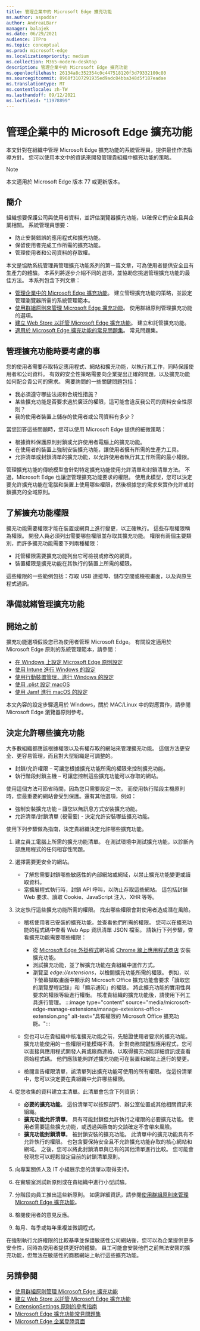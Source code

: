 ```yaml
---
title: 管理企業中的 Microsoft Edge 擴充功能
ms.author: aspoddar
author: AndreaLBarr
manager: balajek
ms.date: 06/29/2021
audience: ITPro
ms.topic: conceptual
ms.prod: microsoft-edge
ms.localizationpriority: medium
ms.collection: M365-modern-desktop
description: 管理企業中的 Microsoft Edge 擴充功能
ms.openlocfilehash: 26134a8c352354c0c447518120f3d79332100c80
ms.sourcegitcommit: 8968f3107291935ed9adc84bba348d5f187eadae
ms.translationtype: MT
ms.contentlocale: zh-TW
ms.lasthandoff: 09/12/2021
ms.locfileid: "11978899"
---
```

# <a name="manage-microsoft-edge-extensions-in-the-enterprise"></a>管理企業中的 Microsoft Edge 擴充功能

本文針對在組織中管理 Microsoft Edge 擴充功能的系統管理員，提供最佳作法指導方針。 您可以使用本文中的資訊來開發管理貴組織中擴充功能的策略。

> [!NOTE]
> 本文適用於 Microsoft Edge 版本 77 或更新版本。

## <a name="introduction"></a>簡介

組織想要保護公司與使用者資料，並評估瀏覽器擴充功能，以確保它們安全且與企業相關。 系統管理員想要：

- 防止安裝錯誤的應用程式和擴充功能。
- 保留使用者完成工作所需的擴充功能。
- 管理使用者和公司資料的存取權。  

本文是協助系統管理員管理擴充功能系列的第一篇文章，可為使用者提供安全且有生產力的體驗。 本系列將逐步介紹不同的選項，並協助您挑選管理擴充功能的最佳方法。 本系列包含下列文章：

- [管理企業中的 Microsoft Edge 擴充功能](microsoft-edge-manage-extensions.md)。 建立管理擴充功能的策略，並設定管理瀏覽器所需的系統管理範本。
- [使用群組原則來管理 Microsoft Edge 擴充功能](microsoft-edge-manage-extensions-policies.md)。 使用群組原則管理擴充功能的選項。
- [建立 Web Store 以託管 Microsoft Edge 擴充功能](microsoft-edge-manage-extensions-webstore.md)。 建立和託管擴充功能。
- [適用於 Microsoft Edge 擴充功能的常見問題集](microsoft-edge-manage-extensions-faq.md)。 常見問題集。

## <a name="things-to-consider-when-managing-extensions"></a>管理擴充功能時要考慮的事

您的使用者需要存取特定應用程式、網站和擴充功能，以執行其工作，同時保護使用者和公司資料。 有效的安全性策略需要向企業提出正確的問題，以及擴充功能如何配合貴公司的需求。 需要詢問的一些關鍵問題包括：

- 我必須遵守哪些法規和合規性措施？
- 某些擴充功能是否要求過於廣泛的權限，這可能會違反我公司的資料安全性原則？
- 我的使用者裝置上儲存的使用者或公司資料有多少？

當您回答這些問題時，您可以使用 Microsoft Edge 提供的細微策略：

- 根據資料保護原則封鎖或允許使用者電腦上的擴充功能。
- 在使用者的裝置上強制安裝擴充功能，讓使用者擁有所需的生產力工具。
- 允許清單或封鎖清單的擴充功能，以允許使用者執行其工作所需的最小權限。

管理擴充功能的傳統模型會針對特定擴充功能使用允許清單和封鎖清單方法。 不過，Microsoft Edge 也讓您管理擴充功能要求的權限。 使用此模型，您可以決定要允許擴充功能在電腦和裝置上使用哪些權限，然後根據您的需求來實作允許或封鎖擴充的全域原則。  

## <a name="understand-extension-permissions"></a>了解擴充功能權限

擴充功能需要權限才能在裝置或網頁上進行變更，以正確執行。 這些存取權限稱為權限。 開發人員必須列出需要哪些權限並存取其擴充功能。 權限有兩個主要類別，而許多擴充功能需要下列兩種權限：

- 託管權限需要擴充功能列出它可檢視或修改的網頁。
- 裝置權限是擴充功能在其執行的裝置上所需的權限。

這些權限的一些範例包括：存取 USB 連接埠、儲存空間或檢視畫面，以及與原生程式通訊。  

## <a name="get-ready-to-manage-extensions"></a>準備就緒管理擴充功能

## <a name="before-you-begin"></a>開始之前

擴充功能選項假設您已為使用者管理 Microsoft Edge。 有關設定適用於 Microsoft Edge 原則的系統管理範本，請參閱：

-   [在 Windows 上設定 Microsoft Edge 原則設定](/DeployEdge/configure-microsoft-edge)
-   [使用 Intune 進行 Windows 的設定](/mem/intune/configuration/administrative-templates-configure-edge?bc=https%3a%2f%2fdocs.microsoft.com%2fDeployEdge%2fbreadcrumb%2ftoc.json&toc=https%3a%2f%2fdocs.microsoft.com%2fDeployEdge%2ftoc.json)
-   [使用行動裝置管理，進行 Windows 的設定](/deployedge/configure-edge-with-mdm)
-   [使用 .plist 設定 macOS](/deployedge/configure-microsoft-edge-on-mac)
-   [使用 Jamf 進行 macOS 的設定](/deployedge/configure-microsoft-edge-on-mac-jamf)

本文內容的設定步驟適用於 Windows，關於 MAC/Linux 中的對應實作，請參閱 Microsoft Edge 瀏覽器原則參考。

## <a name="decide-which-extensions-to-allow"></a>決定允許哪些擴充功能

大多數組織都應該根據權限以及有權存取的網站來管理擴充功能。 這個方法更安全、更容易管理，而且對大型組織是可調整的。  

- 封鎖/允許權限 – 可讓您根據擴充功能所需的權限來控制擴充功能。
- 執行階段封鎖主機 – 可讓您控制這些擴充功能可以存取的網站。

使用這個方法可節省時間，因為您只需要設定一次。 而使用執行階段主機原則時，您最重要的網站會受到保護。還有其他選項，例如：

-   強制安裝擴充功能 – 讓您以無訊息方式安裝擴充功能。
-   允許清單/封鎖清單 (視需要) - 決定允許安裝哪些擴充功能。

使用下列步驟做為指南，決定貴組織決定允許哪些擴充功能。

1. 建立員工電腦上所需的擴充功能清單。 在測試環境中測試擴充功能，以診斷內部應用程式的任何相容性問題。
2. 選擇需要更安全的網站。

   - 了解您需要封鎖哪些敏感性的內部網站或網域，以禁止擴充功能變更或讀取資料。  
   - 當擴展程式執行時，封鎖 API 呼叫，以防止存取這些網站。 這包括封鎖 Web 要求、讀取 Cookie、JavaScript 注入、XHR 等等。

3. 決定執行這些擴充功能所需的權限。 找出哪些權限會對使用者造成潛在風險。

   - 稽核使用者已安裝的擴充功能，並查看他們所需的權限。 您可以在擴充功能的程式碼中查看 Web App 資訊清單 JSON 檔案。 請執行下列步驟，查看擴充功能需要哪些權限：

     - 從 [Microsoft Edge 外掛程式](https://microsoftedge.microsoft.com/addons/)網站或 [Chrome 線上應用程式商店](https://chrome.google.com/webstore) 安裝擴充功能。
     - 測試擴充功能，並了解擴充功能在貴組織中運作方式。
     - 瀏覽至 *edge://extensions*，以檢閱擴充功能所需的權限。 例如，以下螢幕擷取畫面中顯示的 Microsoft Office 擴充功能會要求「讀取您的瀏覽歷程記錄」和「顯示通知」的權限。 將此擴充功能的實用性與要求的權限等級進行權衡。 核准貴組織的擴充功能後，請使用下列工具進行管理。
   :::image type="content" source="media/microsoft-edge-manage-extensions/manage-extesions-office-extension.png" alt-text="具有權限的 Microsoft Office 擴充功能。":::

   - 您也可以在貴組織中核准擴充功能之前，先驗證使用者要求的擴充功能。 擴充功能使用的一些權限可能模糊不清。 針對商務關鍵型應用程式，您可以直接與應用程式開發人員或廠商連絡，以取得擴充功能詳細資訊或查看原始程式碼。 他們應該能夠詳述擴充功能可在裝置和網站上進行的變更。
   - 檢閱宣告權限清單，該清單列出擴充功能可使用的所有權限。 從這份清單中，您可以決定要在貴組織中允許哪些權限。

4. 從您收集的資料建立主清單。此清單會包含下列資訊：

   - **必要的擴充功能**。 這份清單可以按照部門、辦公室位置或其他相關資訊來組織。
   - **擴充功能允許清單**。 具有可能封鎖但允許執行之權限的必要擴充功能。 使用者需要這些擴充功能，或透過與廠商的交談確定不會帶來風險。
   - **擴充功能封鎖清單**。 被封鎖安裝的擴充功能。 此清單中的擴充功能具有不允許執行的權限。 也包含要保持安全且不允許擴充功能存取的核心網站和網域。 之後，您可以將此封鎖清單與已有的其他清單進行比較。 您可能會發現您可以輕鬆設定目前的封鎖清單原則。

5. 向專案關係人及 IT 小組展示您的清單以取得支持。
6. 在實驗室測試新原則或在貴組織中進行小型試驗。
7. 分階段向員工推出這些新原則。 如需詳細資訊，請參閱[使用群組原則來管理 Microsoft Edge 擴充功能](microsoft-edge-manage-extensions-policies.md)。
8. 檢閱使用者的意見反應。
9. 每月、每季或每年重複並微調程式。

在強制執行允許權限的比較基準並保護敏感性公司網站後，您可以為企業提供更多安全性，同時為使用者提供更好的體驗。 員工可能會安裝他們之前無法安裝的擴充功能，但無法在敏感性的商務網站上執行這些擴充功能。  

## <a name="see-also"></a>另請參閱

- [使用群組原則管理 Microsoft Edge 擴充功能](microsoft-edge-manage-extensions-policies.md)
- [建立 Web Store 以託管 Microsoft Edge 擴充功能](microsoft-edge-manage-extensions-webstore.md)
- [ExtensionSettings 原則的參考指南](microsoft-edge-manage-extensions-ref-guide.md)
- [Microsoft Edge 擴充功能常見問題集](microsoft-edge-manage-extensions-faq.md)
- [Microsoft Edge 企業登陸頁面](https://aka.ms/EdgeEnterprise)